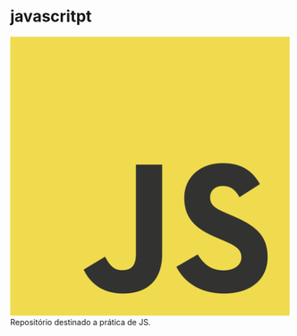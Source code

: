 # javascritpt
<img src="/js-logo.png" width=500px height=500px>
Repositório destinado a prática de JS.

